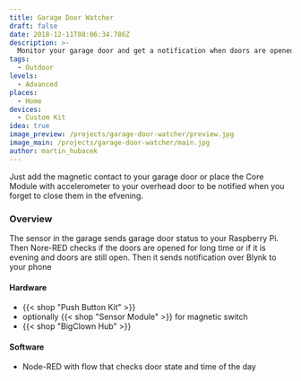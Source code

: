 ```yaml
---
title: Garage Door Watcher
draft: false
date: 2018-12-11T08:06:34.786Z
description: >-
  Monitor your garage door and get a notification when doors are opened for a long time or they are opened at night.
tags:
  - Outdoor
levels:
  - Advanced
places:
  - Home
devices:
  - Custom Kit
idea: true
image_preview: /projects/garage-door-watcher/preview.jpg
image_main: /projects/garage-door-watcher/main.jpg
author: martin_hubacek
---
```


Just add the magnetic contact to your garage door or place the Core Module with accelerometer to your overhead door to be notified when you forget to close them in the efvening.

### Overview

The sensor in the garage sends garage door status to your Raspberry Pi. Then Nore-RED checks if the doors are opened for long time or if it is evening and doors are still open. Then it sends notification over Blynk to your phone

#### Hardware

* {{< shop "Push Button Kit" >}}
* optionally {{< shop "Sensor Module" >}} for magnetic switch
* {{< shop "BigClown Hub" >}}


#### Software

* Node-RED with flow that checks door state and time of the day
